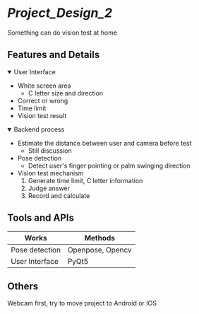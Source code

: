 # _Project_Design_2_
Something can do vision test at home

## Features and Details
<details open>
<summary>User Interface</summary>

- White screen area 
  - C letter size and direction
- Correct or wrong  
- Time limit
- Vision test result
</details>
<details open>
<summary>Backend process</summary>
  
- Estimate the distance between user and camera before test
  - Still discussion
- Pose detection
  - Detect user's finger pointing or palm swinging direction  
- Vision test mechanism
  1. Generate time limit, C letter information
  2. Judge answer
  3. Record and calculate
</details>

## Tools and APIs
| Works | Methods |
| ----- | ------ |
| Pose detection  | Openpose, Opencv  |
| User Interface  | PyQt5  |

## Others
Webcam first, try to move project to Android or IOS

